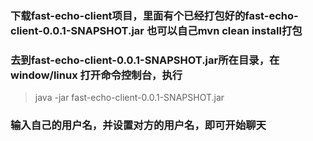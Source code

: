 ### 下载fast-echo-client项目，里面有个已经打包好的fast-echo-client-0.0.1-SNAPSHOT.jar  也可以自己mvn clean install打包

### 去到fast-echo-client-0.0.1-SNAPSHOT.jar所在目录，在window/linux 打开命令控制台，执行
>java -jar fast-echo-client-0.0.1-SNAPSHOT.jar  

### 输入自己的用户名，并设置对方的用户名，即可开始聊天

